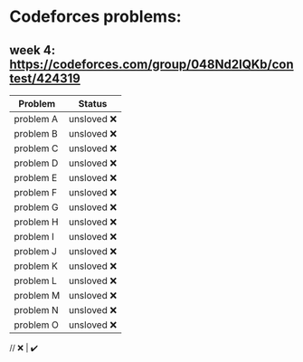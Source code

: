 # Codeforces problems: 
## week 4: https://codeforces.com/group/048Nd2lQKb/contest/424319

| Problem               | Status                     |
| --------------------- | -------------------------- |
|problem A              |unsloved :x:   |
|problem B              |unsloved :x:   |
|problem C              |unsloved :x:   |
|problem D              |unsloved :x:   |
|problem E              |unsloved :x:   |
|problem F              |unsloved :x:   |
|problem G              |unsloved :x:   |
|problem H              |unsloved :x:   |
|problem I              |unsloved :x:   |
|problem J              |unsloved :x:   |
|problem K              |unsloved :x:   |
|problem L              |unsloved :x:   |
|problem M              |unsloved :x:   |
|problem N              |unsloved :x:   |
|problem O              |unsloved :x:   |


//  :x: | :heavy_check_mark:
